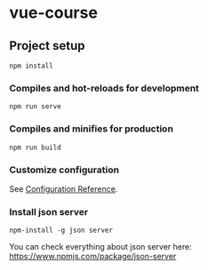 # vue-course

## Project setup
```
npm install
```

### Compiles and hot-reloads for development
```
npm run serve
```

### Compiles and minifies for production
```
npm run build
```

### Customize configuration
See [Configuration Reference](https://cli.vuejs.org/config/).

### Install json server
```
npm-install -g json server
```

You can check everything about json server here: https://www.npmjs.com/package/json-server

